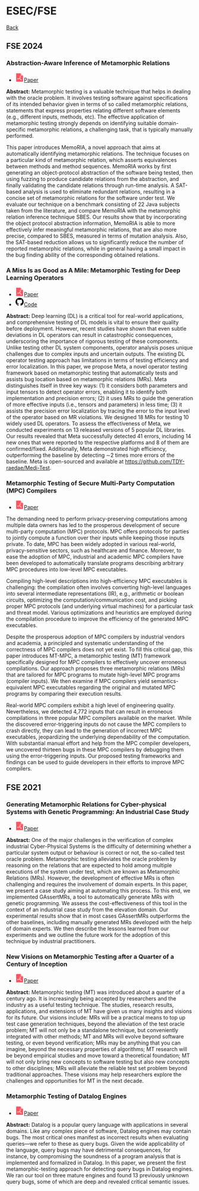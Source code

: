 # ESEC/FSE

[Back](../README.md#all-papers)

## FSE 2024

### Abstraction-Aware Inference of Metamorphic Relations

* <img src="../icons/pdf.png" width="24px">[Paper](https://mpapad.github.io/publications/pdfs/metamorphic_relation_inference.pdf)

**Abstract:** Metamorphic testing is a valuable technique that helps in dealing with the oracle problem. It involves testing software against specifications of its intended behavior given in terms of so called metamorphic relations, statements that express properties relating different software elements (e.g., different inputs, methods, etc). The effective application of metamorphic testing strongly depends on identifying suitable domain-specific metamorphic relations, a challenging task, that is typically manually performed.

This paper introduces MemoRIA, a novel approach that aims at automatically identifying metamorphic relations. The technique focuses on a particular kind of metamorphic relation, which asserts equivalences between methods and method sequences. MemoRIA works by first generating an object-protocol abstraction of the software being tested, then using fuzzing to produce candidate relations from the abstraction, and finally validating the candidate relations through run-time analysis. A SAT-based analysis is used to eliminate redundant relations, resulting in a concise set of metamorphic relations for the software under test. We evaluate our technique on a benchmark consisting of 22 Java subjects taken from the literature, and compare MemoRIA with the metamorphic relation inference technique SBES. Our results show that by incorporating the object protocol abstraction information, MemoRIA is able to more effectively infer meaningful metamorphic relations, that are also more precise, compared to SBES, measured in terms of mutation analysis. Also, the SAT-based reduction allows us to significantly reduce the number of reported metamorphic relations, while in general having a small impact in the bug finding ability of the corresponding obtained relations.

### A Miss Is as Good as A Mile: Metamorphic Testing for Deep Learning Operators

* <img src="../icons/pdf.png" width="24px">[Paper](https://dl.acm.org/doi/abs/10.1145/3660796)
* <img src="../icons/github.png" width="24px">[Code](https://github.com/TDY-raedae/Medi-Test)

**Abstract:** Deep learning (DL) is a critical tool for real-world applications, and comprehensive testing of DL models is vital to ensure their quality before deployment. However, recent studies have shown that even subtle deviations in DL operators can result in catastrophic consequences, underscoring the importance of rigorous testing of these components. Unlike testing other DL system components, operator analysis poses unique challenges due to complex inputs and uncertain outputs. The existing DL operator testing approach has limitations in terms of testing efficiency and error localization. In this paper, we propose Meta, a novel operator testing framework based on metamorphic testing that automatically tests and assists bug location based on metamorphic relations (MRs). Meta distinguishes itself in three key ways: (1) it considers both parameters and input tensors to detect operator errors, enabling it to identify both implementation and precision errors; (2) it uses MRs to guide the generation of more effective inputs (i.e., tensors and parameters) in less time; (3) it assists the precision error localization by tracing the error to the input level of the operator based on MR violations. We designed 18 MRs for testing 10 widely used DL operators. To assess the effectiveness of Meta, we conducted experiments on 13 released versions of 5 popular DL libraries. Our results revealed that Meta successfully detected 41 errors, including 14 new ones that were reported to the respective platforms and 8 of them are confirmed/fixed. Additionally, Meta demonstrated high efficiency, outperforming the baseline by detecting ∼2 times more errors of the baseline. Meta is open-sourced and available at https://github.com/TDY-raedae/Medi-Test.

### Metamorphic Testing of Secure Multi-Party Computation (MPC) Compilers

* <img src="../icons/pdf.png" width="24px">[Paper](https://dl.acm.org/doi/abs/10.1145/3643781)

The demanding need to perform privacy-preserving computations among multiple data owners has led to the prosperous development of secure multi-party computation (MPC) protocols. MPC offers protocols for parties to jointly compute a function over their inputs while keeping those inputs private. To date, MPC has been widely adopted in various real-world, privacy-sensitive sectors, such as healthcare and finance. Moreover, to ease the adoption of MPC, industrial and academic MPC compilers have been developed to automatically translate programs describing arbitrary MPC procedures into low-level MPC executables.

Compiling high-level descriptions into high-efficiency MPC executables is challenging: the compilation often involves converting high-level languages into several intermediate representations (IR), e.g., arithmetic or boolean circuits, optimizing the computation/communication cost, and picking proper MPC protocols (and underlying virtual machines) for a particular task and threat model. Various optimizations and heuristics are employed during the compilation procedure to improve the efficiency of the generated MPC executables.

Despite the prosperous adoption of MPC compilers by industrial vendors and academia, a principled and systematic understanding of the correctness of MPC compilers does not yet exist. To fill this critical gap, this paper introduces MT-MPC, a metamorphic testing (MT) framework specifically designed for MPC compilers to effectively uncover erroneous compilations. Our approach proposes three metamorphic relations (MRs) that are tailored for MPC programs to mutate high-level MPC programs (compiler inputs). We then examine if MPC compilers yield semantics-equivalent MPC executables regarding the original and mutated MPC programs by comparing their execution results.

Real-world MPC compilers exhibit a high level of engineering quality. Nevertheless, we detected 4,772 inputs that can result in erroneous compilations in three popular MPC compilers available on the market. While the discovered error-triggering inputs do not cause the MPC compilers to crash directly, they can lead to the generation of incorrect MPC executables, jeopardizing the underlying dependability of the computation. With substantial manual effort and help from the MPC compiler developers, we uncovered thirteen bugs in these MPC compilers by debugging them using the error-triggering inputs. Our proposed testing frameworks and findings can be used to guide developers in their efforts to improve MPC compilers.

## FSE 2021

### Generating Metamorphic Relations for Cyber-physical Systems with Genetic Programming: An Industrial Case Study

* <img src="../icons/pdf.png" width="24px">[Paper](https://dl.acm.org/doi/abs/10.1145/3468264.3473920)

**Abstract:** One of the major challenges in the verification of complex industrial Cyber-Physical Systems is the difficulty of determining whether a particular system output or behaviour is correct or not, the so-called test oracle problem. Metamorphic testing alleviates the oracle problem by reasoning on the relations that are expected to hold among multiple executions of the system under test, which are known as Metamorphic Relations (MRs). However, the development of effective MRs is often challenging and requires the involvement of domain experts. In this paper, we present a case study aiming at automating this process. To this end, we implemented GAssertMRs, a tool to automatically generate MRs with genetic programming. We assess the cost-effectiveness of this tool in the context of an industrial case study from the elevation domain. Our experimental results show that in most cases GAssertMRs outperforms the other baselines, including manually generated MRs developed with the help of domain experts. We then describe the lessons learned from our experiments and we outline the future work for the adoption of this technique by industrial practitioners.

### New Visions on Metamorphic Testing after a Quarter of a Century of Inception

* <img src="../icons/pdf.png" width="24px">[Paper](https://dl.acm.org/doi/abs/10.1145/3468264.3473136)

**Abstract:** Metamorphic testing (MT) was introduced about a quarter of a century ago. It is increasingly being accepted by researchers and the industry as a useful testing technique. The studies, research results, applications, and extensions of MT have given us many insights and visions for its future. Our visions include: MRs will be a practical means to top up test case generation techniques, beyond the alleviation of the test oracle problem; MT will not only be a standalone technique, but conveniently integrated with other methods; MT and MRs will evolve beyond software testing, or even beyond verification; MRs may be anything that you can imagine, beyond the necessary properties of algorithms; MT research will be beyond empirical studies and move toward a theoretical foundation; MT will not only bring new concepts to software testing but also new concepts to other disciplines; MRs will alleviate the reliable test set problem beyond traditional approaches. These visions may help researchers explore the challenges and opportunities for MT in the next decade.

### Metamorphic Testing of Datalog Engines

* <img src="../icons/pdf.png" width="24px">[Paper](https://dl.acm.org/doi/abs/10.1145/3468264.3468573)

**Abstract:** Datalog is a popular query language with applications in several domains. Like any complex piece of software, Datalog engines may contain bugs. The most critical ones manifest as incorrect results when evaluating queries—we refer to these as query bugs. Given the wide applicability of the language, query bugs may have detrimental consequences, for instance, by compromising the soundness of a program analysis that is implemented and formalized in Datalog. In this paper, we present the first metamorphic-testing approach for detecting query bugs in Datalog engines. We ran our tool on three mature engines and found 13 previously unknown query bugs, some of which are deep and revealed critical semantic issues.
